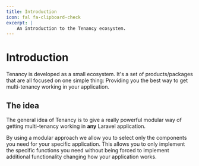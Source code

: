 ```yaml
---
title: Introduction
icon: fal fa-clipboard-check
excerpt: |
    An introduction to the Tenancy ecosystem.
---
```


# Introduction
Tenancy is developed as a small ecosystem. It's a set of products/packages that are all focused on one simple thing: Providing you the best way to get multi-tenancy working in your application.

## The idea
The general idea of Tenancy is to give a really powerful modular way of getting multi-tenancy working in **any** Laravel application.

By using a modular approach we allow you to select only the components you need for your specific application. This allows you to only implement the specific functions you need without being forced to implement additional functionality changing how your application works.